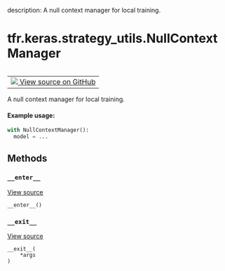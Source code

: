 description: A null context manager for local training.

<div itemscope itemtype="http://developers.google.com/ReferenceObject">
<meta itemprop="name" content="tfr.keras.strategy_utils.NullContextManager" />
<meta itemprop="path" content="Stable" />
<meta itemprop="property" content="__enter__"/>
<meta itemprop="property" content="__exit__"/>
</div>

# tfr.keras.strategy_utils.NullContextManager

<!-- Insert buttons and diff -->

<table class="tfo-notebook-buttons tfo-api nocontent" align="left">
<td>
  <a target="_blank" href="https://github.com/tensorflow/ranking/tree/master/tensorflow_ranking/python/keras/strategy_utils.py#L74-L89">
    <img src="https://www.tensorflow.org/images/GitHub-Mark-32px.png" />
    View source on GitHub
  </a>
</td>
</table>

A null context manager for local training.

<!-- Placeholder for "Used in" -->

#### Example usage:

```python
with NullContextManager():
  model = ...
```

## Methods

<h3 id="__enter__"><code>__enter__</code></h3>

<a target="_blank" href="https://github.com/tensorflow/ranking/tree/master/tensorflow_ranking/python/keras/strategy_utils.py#L85-L86">View
source</a>

<pre class="devsite-click-to-copy prettyprint lang-py tfo-signature-link">
<code>__enter__()
</code></pre>

<h3 id="__exit__"><code>__exit__</code></h3>

<a target="_blank" href="https://github.com/tensorflow/ranking/tree/master/tensorflow_ranking/python/keras/strategy_utils.py#L88-L89">View
source</a>

<pre class="devsite-click-to-copy prettyprint lang-py tfo-signature-link">
<code>__exit__(
    *args
)
</code></pre>
